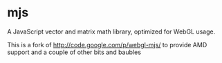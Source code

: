 mjs
===

A JavaScript vector and matrix math library, optimized for WebGL usage.



This is a fork of http://code.google.com/p/webgl-mjs/ to provide AMD support and a couple of other bits and baubles
